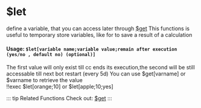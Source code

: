 # $let
define a variable, that you can access later through [$get](./get.md)
This functions is useful to temporary store variables, like for to save a result of a calculation

#### Usage: `$let[variable name;variable value;remain after execution (yes/no , default no) (optional)]`
The first value will only exist till cc ends its execution,the second will be still accessable till next bot restart (every 5d)
You can use $get[varname] or $varname to retrieve the value
<br/>
<discord-messages>
	<discord-message :bot="false" role-color="#ffcc9a" author="Member">
		!!exec $let[orange;10] or $let[apple;10;yes]
	</discord-message>
</discord-messages>


::: tip Related Functions
Check out: [$get](../Variables/get.md)
:::
